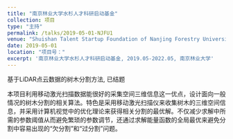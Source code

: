 ```yaml
---
title: "南京林业大学水杉人才科研启动基金"
collection: 项目
type: "主持"
permalink: /talks/2019-05-01-NJFU1
venue: "Shuishan Talent Startup Foundation of Nanjing Forestry University"
date: 2019-05-01
location: "项目号："
excerpt: '南京林业大学水杉人才科研启动基金, 2019.05-2022.05, 南京林业大学'
---
```


基于LiDAR点云数据的树木分割方法, 已结题

本项目利用移动激光扫描数据能很好的采集空间三维信息这一优点，设计面向一般情况的树木分割的相关算法。特色是采用移动激光扫描仪来收集树木的三维空间信息，并采用计算机视觉中的优化理论来获得相关分割的最优解。不仅减少求解中所需的参数阈值从而避免繁琐的参数调节，还通过求解能量函数的全局最优来避免分割中容易出现的“欠分割”和“过分割”问题。
